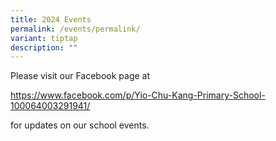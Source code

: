 ```yaml
---
title: 2024 Events
permalink: /events/permalink/
variant: tiptap
description: ""
---
```

<p>Please visit our Facebook page at</p>
<p><a href="https://www.facebook.com/p/Yio-Chu-Kang-Primary-School-100064003291941/" rel="noopener noreferrer nofollow" target="_blank">https://www.facebook.com/p/Yio-Chu-Kang-Primary-School-100064003291941/</a> 
</p>
<p>for updates on our school events.</p>